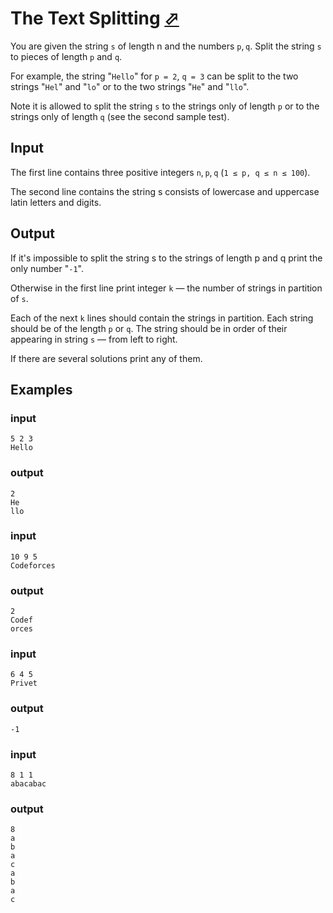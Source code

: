 # The Text Splitting [⬀](https://codeforces.com/contest/612/problem/A)

You are given the string `s` of length n and the numbers `p`, `q`. Split the string `s` to pieces of length `p` and `q`.

For example, the string "`Hello`" for `p = 2`, `q = 3` can be split to the two strings "`Hel`" and "`lo`" or to the two strings "`He`" and "`llo`".

Note it is allowed to split the string `s` to the strings only of length `p` or to the strings only of length `q` (see the second sample test).

## Input

The first line contains three positive integers `n`, `p`, `q` (`1 ≤ p, q ≤ n ≤ 100`).

The second line contains the string s consists of lowercase and uppercase latin letters and digits.

## Output

If it's impossible to split the string s to the strings of length p and q print the only number "`-1`".

Otherwise in the first line print integer `k` — the number of strings in partition of `s`.

Each of the next `k` lines should contain the strings in partition. Each string should be of the length `p` or `q`. The string should be in order of their appearing in string `s` — from left to right.

If there are several solutions print any of them.

## Examples

### input
```
5 2 3
Hello
```

### output
```
2
He
llo
```

### input
```
10 9 5
Codeforces
```

### output
```
2
Codef
orces
```

### input
```
6 4 5
Privet
```

### output
```
-1
```

### input
```
8 1 1
abacabac
```

### output
```
8
a
b
a
c
a
b
a
c
```
